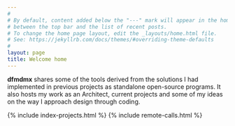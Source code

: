 ```yaml
---
#
# By default, content added below the "---" mark will appear in the home page
# between the top bar and the list of recent posts.
# To change the home page layout, edit the _layouts/home.html file.
# See: https://jekyllrb.com/docs/themes/#overriding-theme-defaults
#
layout: page
title: Welcome home
---
```


**dfmdmx** shares some of the tools derived from the solutions I had implemented in previous projects as standalone open-source programs. It also hosts my work as an Architect, current projects and some of my ideas on the way I approach design through coding.

{% include index-projects.html %}
{% include remote-calls.html %}
